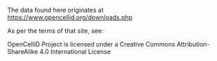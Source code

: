 The data found here originates at https://www.opencellid.org/downloads.php

As per the terms of that site, see:

OpenCelliD Project is licensed under a Creative Commons Attribution-ShareAlike 4.0 International License 
